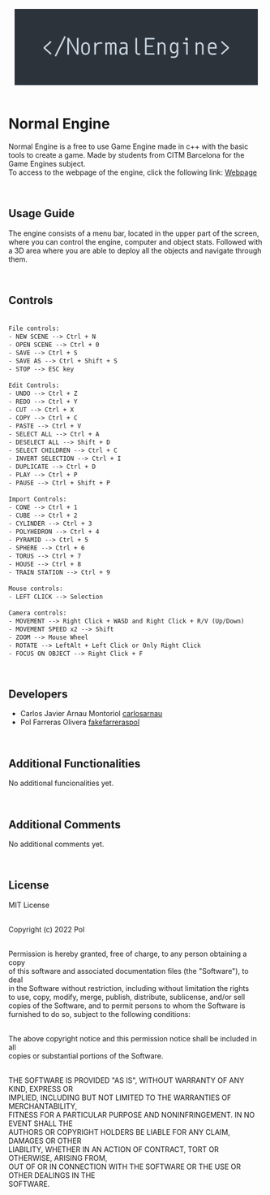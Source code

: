 <p align="center">
  <img width="480" height="150" src="https://github.com/carlosarnau/NormalEngine/blob/develop/docs/normalengine-logo.jpg"> <br />

<br>


# Normal Engine
Normal Engine is a free to use Game Engine made in c++ with the basic tools to create a game. Made by students from CITM Barcelona for the Game Engines subject. <br />
To access to the webpage of the engine, click the following link: [Webpage](https://fakefarreraspol.github.io/NormalEngine/)

<br>


## Usage Guide
The engine consists of a menu bar, located in the upper part of the screen, where you can control the engine, computer and object stats. Followed with a 3D area where you are able to deploy all the objects and navigate through them.

<br>


## Controls
~~~~~~~~~~~~~~~

File controls:
- NEW SCENE --> Ctrl + N
- OPEN SCENE --> Ctrl + 0
- SAVE --> Ctrl + S
- SAVE AS --> Ctrl + Shift + S
- STOP --> ESC key

Edit Controls:
- UNDO --> Ctrl + Z
- REDO --> Ctrl + Y
- CUT --> Ctrl + X
- COPY --> Ctrl + C
- PASTE --> Ctrl + V
- SELECT ALL --> Ctrl + A
- DESELECT ALL --> Shift + D
- SELECT CHILDREN --> Ctrl + C
- INVERT SELECTION --> Ctrl + I
- DUPLICATE --> Ctrl + D
- PLAY --> Ctrl + P
- PAUSE --> Ctrl + Shift + P

Import Controls:
- CONE --> Ctrl + 1
- CUBE --> Ctrl + 2
- CYLINDER --> Ctrl + 3
- POLYHEDRON --> Ctrl + 4
- PYRAMID --> Ctrl + 5
- SPHERE --> Ctrl + 6
- TORUS --> Ctrl + 7
- HOUSE --> Ctrl + 8
- TRAIN STATION --> Ctrl + 9

Mouse controls:
- LEFT CLICK --> Selection

Camera controls:
- MOVEMENT --> Right Click + WASD and Right Click + R/V (Up/Down)
- MOVEMENT SPEED x2 --> Shift
- ZOOM --> Mouse Wheel
- ROTATE --> LeftAlt + Left Click or Only Right Click
- FOCUS ON OBJECT --> Right Click + F

~~~~~~~~~~~~~~~

<br>


## Developers
- Carlos Javier Arnau Montoriol [carlosarnau](https://github.com/carlosarnau) <br />
- Pol Farreras Olivera [fakefarreraspol](https://github.com/fakefarreraspol) <br />

<br>

## Additional Functionalities
No additional funcionalities yet.

<br>


## Additional Comments
No additional comments yet.

<br>


## License
MIT License <br /> <br />

Copyright (c) 2022 Pol  <br /> <br />

Permission is hereby granted, free of charge, to any person obtaining a copy <br />
of this software and associated documentation files (the "Software"), to deal <br />
in the Software without restriction, including without limitation the rights <br />
to use, copy, modify, merge, publish, distribute, sublicense, and/or sell <br />
copies of the Software, and to permit persons to whom the Software is <br />
furnished to do so, subject to the following conditions: <br /> <br />

The above copyright notice and this permission notice shall be included in all <br />
copies or substantial portions of the Software. <br /> <br /> 

THE SOFTWARE IS PROVIDED "AS IS", WITHOUT WARRANTY OF ANY KIND, EXPRESS OR <br />
IMPLIED, INCLUDING BUT NOT LIMITED TO THE WARRANTIES OF MERCHANTABILITY, <br />
FITNESS FOR A PARTICULAR PURPOSE AND NONINFRINGEMENT. IN NO EVENT SHALL THE <br />
AUTHORS OR COPYRIGHT HOLDERS BE LIABLE FOR ANY CLAIM, DAMAGES OR OTHER <br />
LIABILITY, WHETHER IN AN ACTION OF CONTRACT, TORT OR OTHERWISE, ARISING FROM, <br />
OUT OF OR IN CONNECTION WITH THE SOFTWARE OR THE USE OR OTHER DEALINGS IN THE <br />
SOFTWARE. <br />
